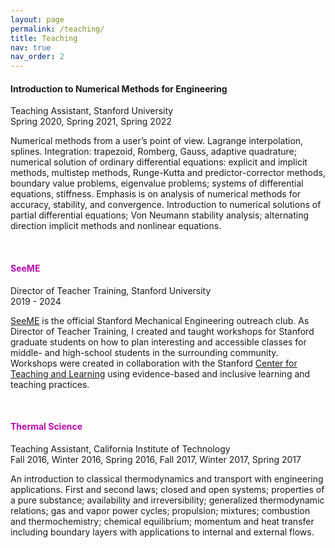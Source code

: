 ```yaml
---
layout: page
permalink: /teaching/
title: Teaching
nav: true
nav_order: 2
---
```


#### <span style="color:var(--global-theme-color"><b>Introduction to Numerical Methods for Engineering</b></span>
Teaching Assistant, Stanford University  
Spring 2020, Spring 2021, Spring 2022

Numerical methods from a user’s point of view. Lagrange interpolation, splines. Integration: trapezoid, Romberg, Gauss, adaptive quadrature; numerical solution of ordinary differential equations: explicit and implicit methods, multistep methods, Runge-Kutta and predictor-corrector methods, boundary value problems, eigenvalue problems; systems of differential equations, stiffness. Emphasis is on analysis of numerical methods for accuracy, stability, and convergence. Introduction to numerical solutions of partial differential equations; Von Neumann stability analysis; alternating direction implicit methods and nonlinear equations.

<br/>

#### <span style="color:#b509ac"><b>SeeME</b></span>
Director of Teacher Training, Stanford University  
2019 - 2024

[SeeME](https://seeme.stanford.edu) is the official Stanford Mechanical Engineering outreach club. As Director of Teacher Training, I created and taught workshops for Stanford graduate students on how to plan interesting and accessible classes for middle- and high-school students in the surrounding community. Workshops were created in collaboration with the Stanford [Center for Teaching and Learning](https://ctl.stanford.edu/) using evidence-based and inclusive learning and teaching practices.

<br/>

#### <span style="color:#b509ac"><b>Thermal Science</b></span>
Teaching Assistant, California Institute of Technology  
Fall 2016, Winter 2016, Spring 2016, Fall 2017, Winter 2017, Spring 2017

An introduction to classical thermodynamics and transport with engineering applications. First and second laws; closed and open systems; properties of a pure substance; availability and irreversibility; generalized thermodynamic relations; gas and vapor power cycles; propulsion; mixtures; combustion and thermochemistry; chemical equilibrium; momentum and heat transfer including boundary layers with applications to internal and external flows.
